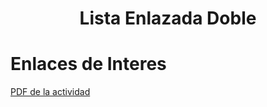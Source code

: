 <h1 align="center">Lista Enlazada Doble</h1>

# Enlaces de Interes

<a href="https://drive.google.com/file/d/1fnskYZbvRZd4LhV-GEbPesA2RrueFDfp/view?usp=sharing">PDF de la actividad</a>
